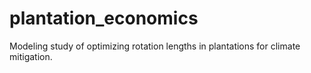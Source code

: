 # plantation_economics
Modeling study of optimizing rotation lengths in plantations for climate mitigation.
